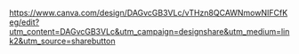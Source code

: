 https://www.canva.com/design/DAGvcGB3VLc/vTHzn8QCAWNmowNIFCfKeg/edit?utm_content=DAGvcGB3VLc&utm_campaign=designshare&utm_medium=link2&utm_source=sharebutton

